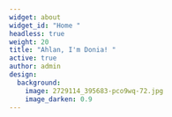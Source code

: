 ```yaml
---
widget: about
widget_id: "Home "
headless: true
weight: 20
title: "Ahlan, I'm Donia! "
active: true
author: admin
design:
  background:
    image: 2729114_395683-pco9wq-72.jpg
    image_darken: 0.9
---
```

